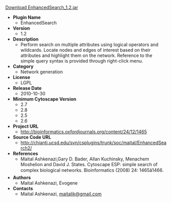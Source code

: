 <a href="EnhancedSearch_1.2.jar">Download EnhancedSearch_1.2.jar</a>

* __Plugin Name__
  * EnhancedSearch
* __Version__
  * 1.2
* __Description__
  * Perform search on multiple attributes using logical operators and wildcards. Locate nodes and edges of interest based on their attributes and highlight them on the network. Reference to the simple query syntax is provided through right-click menu.
* __Category__
  * Network generation
* __License__
  * LGPL
* __Release Date__
  * 2010-10-30
* __Minimum Cytoscape Version__
  * 2.7
  * 2.8
  * 2.5
  * 2.6
* __Project URL__
  * http://bioinformatics.oxfordjournals.org/content/24/12/1465
* __Source Code URL__
  * http://chianti.ucsd.edu/svn/csplugins/trunk/soc/maital/EnhancedSearch2/
* __References__
  * Maital Ashkenazi,Gary D. Bader, Allan Kuchinsky, Menachem Moshelion and David J. States. Cytoscape ESP: simple search of complex biological networks. Bioinformatics (2008) 24: 1465â1466.
* __Authors__
  * Maital Ashkenazi, Evogene
* __Contacts__
  * Maital Ashkenazi, maitalik@gmail.com
